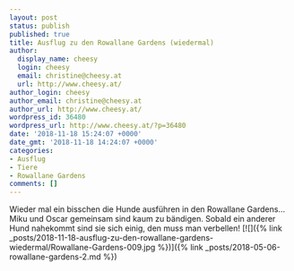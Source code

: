 ```yaml
---
layout: post
status: publish
published: true
title: Ausflug zu den Rowallane Gardens (wiedermal)
author:
  display_name: cheesy
  login: cheesy
  email: christine@cheesy.at
  url: http://www.cheesy.at/
author_login: cheesy
author_email: christine@cheesy.at
author_url: http://www.cheesy.at/
wordpress_id: 36480
wordpress_url: http://www.cheesy.at/?p=36480
date: '2018-11-18 15:24:07 +0000'
date_gmt: '2018-11-18 14:24:07 +0000'
categories:
- Ausflug
- Tiere
- Rowallane Gardens
comments: []
---
```

Wieder mal ein bisschen die Hunde ausführen in den Rowallane Gardens... Miku und Oscar gemeinsam sind kaum zu bändigen. Sobald ein anderer Hund nahekommt sind sie sich einig, den muss man verbellen!
[![]({% link _posts/2018-11-18-ausflug-zu-den-rowallane-gardens-wiedermal/Rowallane-Gardens-009.jpg %})]({% link _posts/2018-05-06-rowallane-gardens-2.md %})
